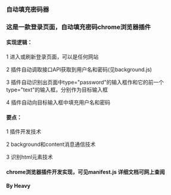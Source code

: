 ### 自动填充密码器
### 这是一款登录页面，自动填充密码chrome浏览器插件

#### 实现逻辑：
1 进入或刷新登录页面，可以是任何网站

2 插件自动调取接口API获取到用户名和密码(见background.js)

3 插件自动识别出页面中type="password"的输入框作和它的前一个type="text"的输入框，分别作为目标输入框

4 插件自动向目标输入框中填充用户名和密码


#### 要点：
1 插件开发技术

2 background和content消息通信技术

3 识别html元素技术


#### chrome浏览器插件开发实现，可见manifest.js 详细文档可网上查阅

#### By Heavy
